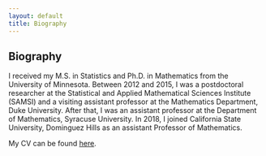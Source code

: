 ```yaml
---
layout: default
title: Biography
---
```

## Biography

I received my M.S. in Statistics and Ph.D. in Mathematics from the University of Minnesota.
Between 2012 and 2015, I was a postdoctoral researcher at the Statistical and 
Applied Mathematical Sciences Institute (SAMSI) and a visiting assistant professor
at the Mathematics Department, Duke University. After that, I was an assistant professor
at the Department of Mathematics, Syracuse University. In 2018, I joined California State
University, Dominguez Hills as an assistant Professor of Mathematics.

My CV can be found [here](../cv.pdf).
